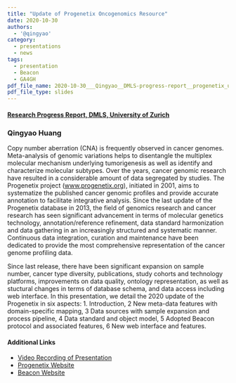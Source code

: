 ```yaml
---
title: "Update of Progenetix Oncogenomics Resource"
date: 2020-10-30
authors:
  - '@qingyao'
category:
  - presentations
  - news
tags:
  - presentation
  - Beacon
  - GA4GH
pdf_file_name: 2020-10-30___Qingyao__DMLS-progress-report__progenetix_update.pdf
pdf_file_type: slides
---
```


#### [Research Progress Report, DMLS, University of Zurich](https://www.mls.uzh.ch/en/seminars.html)
### Qingyao Huang

Copy number aberration (CNA) is frequently observed in cancer genomes. Meta-analysis of genomic variations helps to disentangle the multiplex molecular mechanism underlying tumorigenesis as well as identify and characterize molecular subtypes. Over the years, cancer genomic research have resulted in a considerable amount of data segregated by studies. The Progenetix project (www.progenetix.org), initiated in 2001, aims to systematize the published cancer genomic profiles and provide accurate annotation to facilitate integrative analysis. Since the last update of the Progenetix database in 2013, the field of genomics research and cancer research has seen significant advancement in terms of molecular genetics technology, annotation/reference refinement, data standard harmonization and data gathering in an increasingly structured and systematic manner. Continuous data integration, curation and maintenance have been dedicated to provide the most comprehensive representation of the cancer genome profiling data. 

Since last release, there have been significant expansion on sample number, cancer type diversity, publications, study cohorts and technology platforms, improvements on data quality, ontology representation, as well as stuctural changes in terms of database schema, and data access including web interface. In this presentation, we detail the 2020 update of the Progenetix in six aspects: 1. Introduction, 2 New meta-data features with domain-specific mapping, 3 Data sources with sample expansion and process pipeline, 4 Data standard and object model, 5 Adopted Beacon protocol and associated features, 6 New web interface and features. 

#### Additional Links
* [Video Recording of Presentation](https://progenetix.org/storage-ext/2020-10-30___Qingyao__DMLS_progress_report_recording.mp4)
* [Progenetix Website](http://progenetix.org)
* [Beacon Website](http://beacon-project.io)

